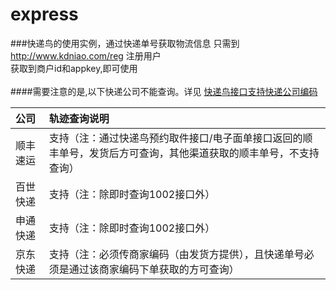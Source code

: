 # express
###快递鸟的使用实例，通过快递单号获取物流信息
只需到 http://www.kdniao.com/reg 注册用户
<br>
获取到商户id和appkey,即可使用
<br><br>
####需要注意的是,以下快递公司不能查询。详见 [快递鸟接口支持快递公司编码](https://www.kdniao.com/file/2019快递鸟接口支持快递公司编码.xlsx)

|公司|轨迹查询说明|
|:-----  |:-------|
|顺丰速运    |支持（注：通过快递鸟预约取件接口/电子面单接口返回的顺丰单号，发货后方可查询，其他渠道获取的顺丰单号，不支持查询）   |
|百世快递    |支持（注：除即时查询1002接口外）    |
|申通快递    |支持（注：除即时查询1002接口外）   |
|京东快递    |支持（注：必须传商家编码（由发货方提供），且快递单号必须是通过该商家编码下单获取的方可查询）  |
